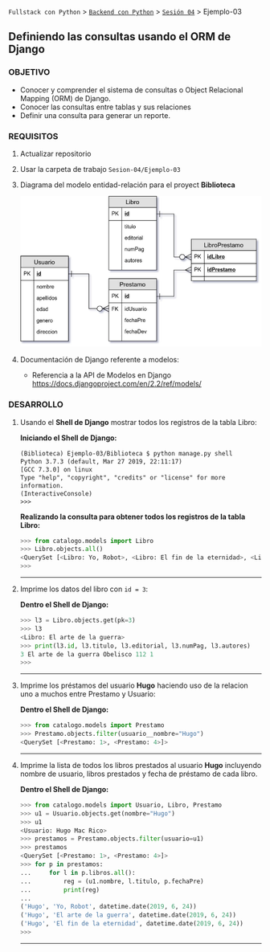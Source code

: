 `Fullstack con Python` > [`Backend con Python`](../../Readme.md) > [`Sesión 04`](../Readme.md) > Ejemplo-03
## Definiendo las consultas usando el ORM de Django

### OBJETIVO
- Conocer y comprender el sistema de consultas o Object Relacional Mapping (ORM) de Django.
- Conocer las consultas entre tablas y sus relaciones
- Definir una consulta para generar un reporte.

### REQUISITOS
1. Actualizar repositorio
1. Usar la carpeta de trabajo `Sesion-04/Ejemplo-03`
1. Diagrama del modelo entidad-relación para el proyect __Biblioteca__

   ![Modelo entidad-relación para Biblioteca](modelo-entidad-relacion.jpg)

1. Documentación de Django referente a modelos:
   - Referencia a la API de Modelos en Django https://docs.djangoproject.com/en/2.2/ref/models/

### DESARROLLO
1. Usando el __Shell de Django__ mostrar todos los registros de la tabla Libro:

   __Iniciando el Shell de Django:__
   ```console
   (Biblioteca) Ejemplo-03/Biblioteca $ python manage.py shell
   Python 3.7.3 (default, Mar 27 2019, 22:11:17)
   [GCC 7.3.0] on linux
   Type "help", "copyright", "credits" or "license" for more information.
   (InteractiveConsole)
   >>>
   ```

   __Realizando la consulta para obtener todos los registros de la tabla Libro:__

   ```python
   >>> from catalogo.models import Libro
   >>> Libro.objects.all()
   <QuerySet [<Libro: Yo, Robot>, <Libro: El fin de la eternidad>, <Libro: El arte de la guerra>]>
   >>>
   ```
   ***

1. Imprime los datos del libro con `id = 3`:

   __Dentro el Shell de Django:__

   ```python
   >>> l3 = Libro.objects.get(pk=3)
   >>> l3
   <Libro: El arte de la guerra>
   >>> print(l3.id, l3.titulo, l3.editorial, l3.numPag, l3.autores)
   3 El arte de la guerra Obelisco 112 1
   >>>
   ```
   ***

1. Imprime los préstamos del usuario __Hugo__ haciendo uso de la relacion uno a muchos entre Prestamo y Usuario:

   __Dentro el Shell de Django:__

   ```python
   >>> from catalogo.models import Prestamo
   >>> Prestamo.objects.filter(usuario__nombre="Hugo")
   <QuerySet [<Prestamo: 1>, <Prestamo: 4>]>
   ```
   ***

1. Imprime la lista de todos los libros prestados al usuario __Hugo__ incluyendo nombre de usuario, libros prestados y fecha de préstamo de cada libro.

   __Dentro el Shell de Django:__

   ```python
   >>> from catalogo.models import Usuario, Libro, Prestamo
   >>> u1 = Usuario.objects.get(nombre="Hugo")
   >>> u1
   <Usuario: Hugo Mac Rico>
   >>> prestamos = Prestamo.objects.filter(usuario=u1)
   >>> prestamos
   <QuerySet [<Prestamo: 1>, <Prestamo: 4>]>
   >>> for p in prestamos:
   ...     for l in p.libros.all():
   ...         reg = (u1.nombre, l.titulo, p.fechaPre)
   ...         print(reg)
   ...
   ('Hugo', 'Yo, Robot', datetime.date(2019, 6, 24))
   ('Hugo', 'El arte de la guerra', datetime.date(2019, 6, 24))
   ('Hugo', 'El fin de la eternidad', datetime.date(2019, 6, 24))
   >>>
   ```
   ***
